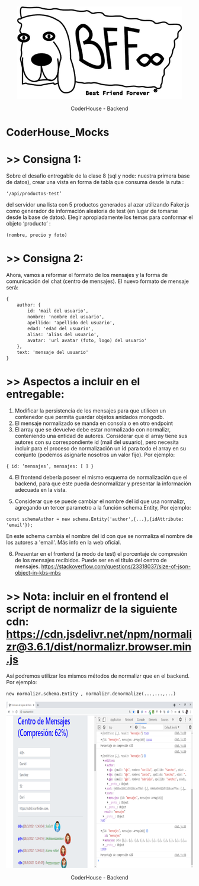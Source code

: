 <p align="center">
  <p align="center">    
    <img src="https://github.com/JesusRamirezGamarra/signature/blob/main/public/img/Logo_Negro.png" alt="BFFs" height="250">    
  </p>
  <p align="center">
       CoderHouse - Backend
  </p>
</p>

# CoderHouse_Mocks
# >> Consigna 1: 
Sobre el desafío entregable de la clase 8 (sql y node: nuestra primera base de datos), crear una vista en forma de tabla que consuma desde la ruta :
```
‘/api/productos-test’ 
```
del servidor una lista con 5 productos generados al azar utilizando Faker.js como generador de información aleatoria de test (en lugar de tomarse desde la base de datos). 
Elegir apropiadamente los temas para conformar el objeto ‘producto’ : 
```
(nombre, precio y foto)

```



# >> Consigna 2: 
Ahora, vamos a reformar el formato de los mensajes y la forma de comunicación del chat (centro de mensajes).
El nuevo formato de mensaje será:
```
{ 
    author: {
        id: 'mail del usuario', 
        nombre: 'nombre del usuario', 
        apellido: 'apellido del usuario', 
        edad: 'edad del usuario', 
        alias: 'alias del usuario',
        avatar: 'url avatar (foto, logo) del usuario'
    },
    text: 'mensaje del usuario'
}
```

# >> Aspectos a incluir en el entregable: 
1. Modificar la persistencia de los mensajes para que utilicen un contenedor que permita guardar objetos anidados mongodb.
2. El mensaje normalizado se manda en consola o en otro endpoint
3. El array que se devuelve debe estar normalizado con normalizr, conteniendo una entidad de autores. Considerar que el array tiene sus autores con su correspondiente id (mail del usuario), pero necesita incluir para el proceso de normalización un id para todo el array en su conjunto (podemos asignarle nosotros un valor fijo).
Por ejemplo:
```
{ id: ‘mensajes’, mensajes: [ ] }
```
4. El frontend debería poseer el mismo esquema de normalización que el backend, para que este pueda desnormalizar y presentar la información adecuada en la vista.

5. Considerar que se puede cambiar el nombre del id que usa normalizr, agregando un tercer parametro a la función schema.Entity, 
Por ejemplo:
```
const schemaAuthor = new schema.Entity('author',{...},{idAttribute: 'email'});
```
En este schema cambia el nombre del id con que se normaliza el nombre de los autores a 'email'. Más info en la web oficial.  

6. Presentar en el frontend (a modo de test) el porcentaje de compresión de los mensajes recibidos. Puede ser en el título del centro de mensajes.
                                                                                                                            https://stackoverflow.com/questions/23318037/size-of-json-object-in-kbs-mbs

# >> Nota: incluir en el frontend el script de normalizr de la siguiente cdn: https://cdn.jsdelivr.net/npm/normalizr@3.6.1/dist/normalizr.browser.min.js
Así podremos utilizar los mismos métodos de normalizr que en el backend. 
Por ejemplo:  
```
new normalizr.schema.Entity , normalizr.denormalize(...,...,...)
```


<p align="center">
  <p align="center">    
    <img src="https://github.com/JesusRamirezGamarra/CoderHouse_Backend/blob/main/desafio/11-Mocks/public/imagen/All-in-One-Messenger.png" alt="BFFs" height="450">    
  </p>
  <p align="center">
       CoderHouse - Backend
  </p>
</p>

